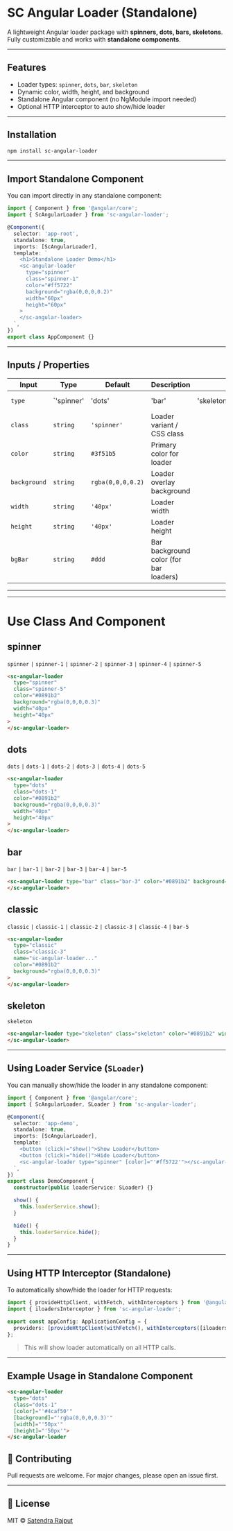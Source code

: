# SC Angular Loader (Standalone)

A lightweight Angular loader package with **spinners, dots, bars, skeletons**. Fully customizable and works with **standalone components**.

---

## Features

- Loader types: `spinner`, `dots`, `bar`, `skeleton`
- Dynamic color, width, height, and background
- Standalone Angular component (no NgModule import needed)
- Optional HTTP interceptor to auto show/hide loader

---

## Installation

```bash
npm install sc-angular-loader
```

---

## Import Standalone Component

You can import directly in any standalone component:

```ts
import { Component } from '@angular/core';
import { ScAngularLoader } from 'sc-angular-loader';

@Component({
  selector: 'app-root',
  standalone: true,
  imports: [ScAngularLoader],
  template: `
    <h1>Standalone Loader Demo</h1>
    <sc-angular-loader
      type="spinner"
      class="spinner-1"
      color="#ff5722"
      background="rgba(0,0,0,0.2)"
      width="60px"
      height="60px"
    >
    </sc-angular-loader>
  `,
})
export class AppComponent {}
```

---

## Inputs / Properties

| Input        | Type        | Default           | Description                            |              |             |             |
| ------------ | ----------- | ----------------- | -------------------------------------- | ------------ | ----------- | ----------- |
| `type`       | \`'spinner' | 'dots'            | 'bar'                                  | 'skeleton'\` | `'spinner'` | Loader type |
| `class`      | `string`    | `'spinner'`       | Loader variant / CSS class             |              |             |             |
| `color`      | `string`    | `#3f51b5`         | Primary color for loader               |              |             |             |
| `background` | `string`    | `rgba(0,0,0,0.2)` | Loader overlay background              |              |             |             |
| `width`      | `string`    | `'40px'`          | Loader width                           |              |             |             |
| `height`     | `string`    | `'40px'`          | Loader height                          |              |             |             |
| `bgBar`      | `string`    | `#ddd`            | Bar background color (for bar loaders) |              |             |             |

---

---

# Use Class And Component

## spinner

`spinner` `|` `spinner-1` `|` `spinner-2` `|` `spinner-3` `|` `spinner-4` `|` `spinner-5`

```html
<sc-angular-loader
  type="spinner"
  class="spinner-5"
  color="#0891b2"
  background="rgba(0,0,0,0.3)"
  width="40px"
  height="40px"
>
</sc-angular-loader>
```

## dots

`dots` `|` `dots-1` `|` `dots-2` `|` `dots-3` `|` `dots-4` `|` `dots-5`

```html
<sc-angular-loader
  type="dots"
  class="dots-1"
  color="#0891b2"
  background="rgba(0,0,0,0.3)"
  width="40px"
  height="40px"
>
</sc-angular-loader>
```

## bar

`bar` `|` `bar-1` `|` `bar-2` `|` `bar-3` `|` `bar-4` `|` `bar-5`

```html
<sc-angular-loader type="bar" class="bar-3" color="#0891b2" background="rgba(0,0,0,0.3)">
</sc-angular-loader>
```

## classic

`classic` `|` `classic-1` `|` `classic-2` `|` `classic-3` `|` `classic-4` `|` `bar-5`

```html
<sc-angular-loader
  type="classic"
  class="classic-3"
  name="sc-angular-loader..."
  color="#0891b2"
  background="rgba(0,0,0,0.3)"
>
</sc-angular-loader>
```

## skeleton

`skeleton`

```html
<sc-angular-loader type="skeleton" class="skeleton" color="#0891b2" width="200px" height="200px">
</sc-angular-loader>
```

---

## Using Loader Service (`SLoader`)

You can manually show/hide the loader in any standalone component:

```ts
import { Component } from '@angular/core';
import { ScAngularLoader, SLoader } from 'sc-angular-loader';

@Component({
  selector: 'app-demo',
  standalone: true,
  imports: [ScAngularLoader],
  template: `
    <button (click)="show()">Show Loader</button>
    <button (click)="hide()">Hide Loader</button>
    <sc-angular-loader type="spinner" [color]="'#ff5722'"></sc-angular-loader>
  `,
})
export class DemoComponent {
  constructor(public loaderService: SLoader) {}

  show() {
    this.loaderService.show();
  }

  hide() {
    this.loaderService.hide();
  }
}
```

---

## Using HTTP Interceptor (Standalone)

To automatically show/hide the loader for HTTP requests:

```ts
import { provideHttpClient, withFetch, withInterceptors } from '@angular/common/http';
import { iloadersInterceptor } from 'sc-angular-loader';

export const appConfig: ApplicationConfig = {
  providers: [provideHttpClient(withFetch(), withInterceptors([iloadersInterceptor]))],
};
```

> This will show loader automatically on all HTTP calls.

---

## Example Usage in Standalone Component

```html
<sc-angular-loader
  type="dots"
  class="dots-1"
  [color]="'#4caf50'"
  [background]="'rgba(0,0,0,0.3)'"
  [width]="'50px'"
  [height]="'50px'">
</sc-angular-loader
```

## 🤝 Contributing

Pull requests are welcome. For major changes, please open an issue first.

---

## 📄 License

MIT © [Satendra Rajput](https://satendracoder.com)
